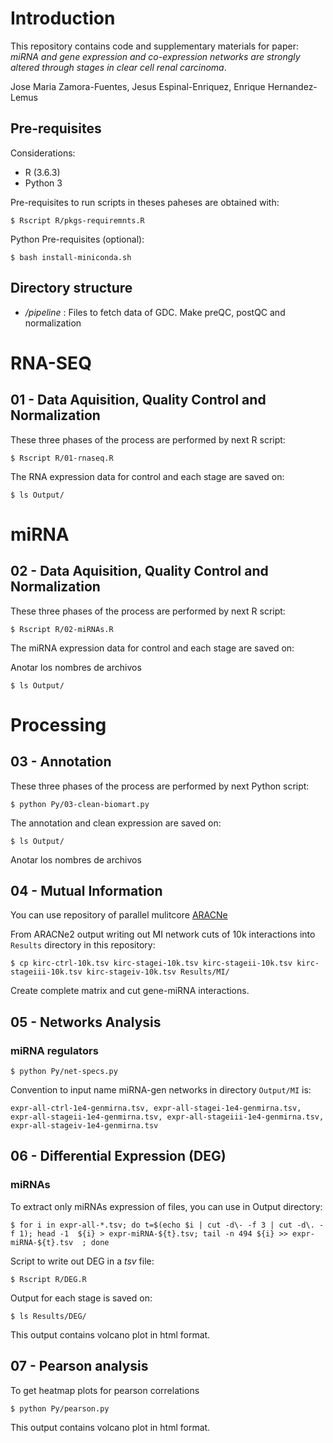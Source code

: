 # Introduction

This repository contains code and supplementary materials for paper: *miRNA and gene expression and co-expression networks are strongly altered through stages in clear cell renal carcinoma*. 

Jose Maria Zamora-Fuentes, Jesus Espinal-Enriquez, Enrique Hernandez-Lemus


## Pre-requisites

Considerations:

- R (3.6.3)
- Python 3

Pre-requisites to run scripts in theses paheses are obtained with:

`$ Rscript R/pkgs-requiremnts.R`

Python Pre-requisites (optional):

`$ bash install-miniconda.sh`


## Directory structure

- */pipeline* : Files to fetch data of GDC. Make preQC, postQC and normalization
<!-- - */Results/DEG* : Output of Differential Expression of genes (DEG)
- */Results/Expression* : Clean Expression Matrix (Genes x Samples)
- */Results/MI* : 10000 biggest Mutual Information pairs of genes
- */Extras* : Data, Plots and Utils for this paper.
 -->


# RNA-SEQ

## 01 - Data Aquisition, Quality Control  and Normalization

These three phases of the process are performed by next R script:

`$ Rscript R/01-rnaseq.R`

The RNA expression data for control and each stage are saved on:

`$ ls Output/`


#  miRNA

## 02 - Data Aquisition, Quality Control  and Normalization

These three phases of the process are performed by next R script:

`$ Rscript R/02-miRNAs.R`

The miRNA expression data for control and each stage are saved on:

Anotar los nombres de archivos

`$ ls Output/`


#  Processing

## 03 - Annotation

These three phases of the process are performed by next Python script:

`$ python Py/03-clean-biomart.py`

The annotation and clean expression are saved on:

`$ ls Output/`

Anotar los nombres de archivos



## 04 - Mutual Information

You can use repository of parallel mulitcore [ARACNe](https://github.com/CSB-IG/ARACNE-multicore)

From ARACNe2 output writing out MI network cuts of 10k interactions into `Results`  directory in this repository:

`$ cp kirc-ctrl-10k.tsv kirc-stagei-10k.tsv kirc-stageii-10k.tsv kirc-stageiii-10k.tsv kirc-stageiv-10k.tsv Results/MI/`

Create complete matrix and cut gene-miRNA interactions.



## 05 - Networks Analysis 

### miRNA regulators

`$ python Py/net-specs.py`

Convention to input name miRNA-gen networks in directory `Output/MI` is:

`expr-all-ctrl-1e4-genmirna.tsv, expr-all-stagei-1e4-genmirna.tsv, expr-all-stageii-1e4-genmirna.tsv, expr-all-stageiii-1e4-genmirna.tsv, expr-all-stageiv-1e4-genmirna.tsv`



## 06 - Differential Expression (DEG)

### miRNAs

To extract only miRNAs expression of files, you can use in Output directory:

`$ for i in expr-all-*.tsv; do t=$(echo $i | cut -d\- -f 3 | cut -d\. -f 1); head -1  ${i} > expr-miRNA-${t}.tsv; tail -n 494 ${i} >> expr-miRNA-${t}.tsv  ; done`

Script to write out DEG in a *tsv* file:

`$ Rscript R/DEG.R`

Output for each stage is saved on:

`$ ls Results/DEG/`

This output contains volcano plot in html format.


## 07 - Pearson analysis

To get heatmap plots for pearson correlations

`$ python Py/pearson.py`

This output contains volcano plot in html format.










<!-- 


## 04 - Networks Analysis by MI cut off interaction

We realized a network analysis and biological process cutting MI interactions in 100, 1K, 10K, 100K, 1M.

Pipeline to this analysis is done by:

`$ bash scripts/make-cuts.sh`

Steps are executed in the following order:

1. Intersections and diferences networks are saved on:

`$ ls Results/cuts-mi/100/intersections/*`

i.e., for cut off of 100 interactions in MI.

2. Heatmaps of intersections and diferences are saved on:

`$ ls Plot/heat-interacciones-100.png`

i.e., for cut off of 100 interactions in MI.

3. Venn diagrams of interactions between experimental groups are saved on:

`$ ls Plot/venn-100.png`

i.e., for cut off of 100 interactions in MI.

4. Calculation of enrichment for all groups are saved on:

`$ Results/cuts-mi/100/inter-all-groups-100.go.txt`

where last column is the component id asociated to its rows of genes enrichment.

And the file with genes asociated to its component is saved on:

`$ Results/cuts-mi/100/inter-all-groups-100.comp.txt`

5. The same notation was used to enrichment of only stages. We have those files saved on:

`$ Results/cuts-mi/100/inter-only-stages-100.go.txt`
`$ Results/cuts-mi/100/inter-only-stages-100.comp.txt`



## 05 - DEG Contrast analysis

To get genes (PLG and SLC) underexpressed in all DEG contrast:

`$ Rscript  R/contrasts-deseq.R`


## 06 - Plot Genes Under and Over expressed

In Rstudio you can use 

`$ Rscript  R/gene-boxplot.R`

## 07 - Enrichment by communities

We only enriched 1M networks with:

python Py/community-GO.py Results/cuts-mi/1M/inter-all-groups-1M.tsv -->



